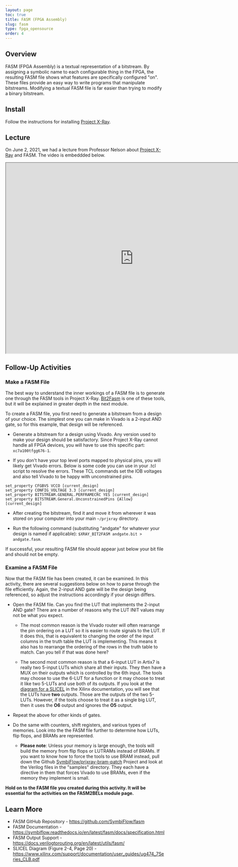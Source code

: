 ```yaml
---
layout: page
toc: true
title: FASM (FPGA Assembly)
slug: fasm
type: fpga_opensource
order: 4
---
```


## Overview

FASM (FPGA Assembly) is a textual representation of a bitstream. By assigning a symbolic name to each configurable thing in the FPGA, the resulting FASM file shows what features are specifically configured "on". These files provide an easy way to write programs that manipulate bitstreams. Modifying a textual FASM file is far easier than trying to modify a binary bitstream.

## Install

Follow the instructions for installing [Project X-Ray](https://byu-cpe.github.io/ComputingBootCamp/tutorials/xray/). 

## Lecture

On June 2, 2021, we had a lecture from Professor Nelson about [Project X-Ray](https://byu-cpe.github.io/ComputingBootCamp/tutorials/xray/) and FASM. The video is embeddded below.

<iframe width="800" height="600" allow="fullscreen" 
src="https://www.youtube.com/embed/6HGN8pQn_jA">
</iframe>

## Follow-Up Activities

### Make a FASM File

The best way to understand the inner workings of a FASM file is to generate one through the FASM tools in Project X-Ray. [Bit2Fasm](https://byu-cpe.github.io/ComputingBootCamp/tutorials/bit2fasm/) is one of these tools, but it will be explained in greater depth in the next module. 

To create a FASM file, you first need to generate a bitstream from a design of your choice. The simplest one you can make in Vivado is a 2-input AND gate, so for this example, that design will be referenced.

* Generate a bitstream for a design using Vivado. Any version used to make your design should be satisfactory. Since Project X-Ray cannot handle all FPGA devices, you will have to use this specific part: <!---`xc7a50tfgg484-1`-->`xc7a100tfgg676-1`.

* If you don't have your top level ports mapped to physical pins, you will likely get Vivado errors. Below is some code you can use in your .tcl script to resolve the errors. These TCL commands set the IOB voltages and also tell Vivado to be happy with unconstrained pins.

```
set_property CFGBVS VCCO [current_design]
set_property CONFIG_VOLTAGE 3.3 [current_design]
set_property BITSTREAM.GENERAL.PERFRAMECRC YES [current_design]
set_property BITSTREAM.General.UnconstrainedPins {Allow} [current_design]
```

* After creating the bitstream, find it and move it from wherever it was stored on your computer into your main `~/prjxray` directory.

* Run the following command (substituting "andgate" for whatever your design is named if applicable): `$XRAY_BIT2FASM andgate.bit > andgate.fasm`.

If successful, your resulting FASM file should appear just below your bit file and should not be empty. 

### Examine a FASM File

Now that the FASM file has been created, it can be examined. In this activity, there are several suggestions below on how to parse through the file efficiently. Again, the 2-input AND gate will be the design being referenced, so adjust the instructions accordingly if your design differs.

* Open the FASM file. Can you find the LUT that implements the 2-input AND gate? There are a number of reasons why the LUT INIT values may not be what you expect.

    * The most common reason is the Vivado router will often rearrange the pin ordering on a LUT so it is easier to route signals to the LUT. If it does this, that is equivalent to changing the order of the input columns in the truth table the LUT is implementing. This means it also has to rearrange the ordering of the rows in the truth table to match. Can you tell if that was done here?

    * The second most common reason is that a 6-input LUT in Artix7 is really two 5-input LUTs which share all their inputs. They then have a MUX on their outputs which is controlled by the 6th input. The tools may choose to use the 6-LUT for a function or it may choose to treat it like two 5-LUTs and use both of its outputs.  If you look at the [diagram for a SLICEL](https://www.xilinx.com/support/documentation/user_guides/ug474_7Series_CLB.pdf) in the Xilinx documentation, you will see that the LUTs have **two** outputs. Those are the outputs of the two 5-LUTs. However, if the tools choose to treat it as a single big LUT, then it uses the **O6** output and ignores the **O5** output.

* Repeat the above for other kinds of gates.

* Do the same with counters, shift registers, and various types of memories. Look into the the FASM file further to determine how LUTs, flip flops, and BRAMs are represented.

    * **Please note**: Unless your memory is large enough, the tools will build the memory from flip flops or LUTRAMs instead of BRAMs. If you want to know how to force the tools to use BRAM instead, pull down the Github [SymbiFlow/prjxray-bram-patch](https://github.com/SymbiFlow/prjxray-bram-patch) Project and look at the Verilog files in the "samples" directory. They each have a directive in them that forces Vivado to use BRAMs, even if the memory they implement is small.

**Hold on to the FASM file you created during this activity. It will be essential for the activities on the FASM2BELs module page.**

## Learn More

* FASM GitHub Repository - <https://github.com/SymbiFlow/fasm>
* FASM Documentation - <https://symbiflow.readthedocs.io/en/latest/fasm/docs/specification.html>
* FASM Output Support - <https://docs.verilogtorouting.org/en/latest/utils/fasm/>
* SLICEL Diagram (Figure 2-4, Page 20) - <https://www.xilinx.com/support/documentation/user_guides/ug474_7Series_CLB.pdf>

